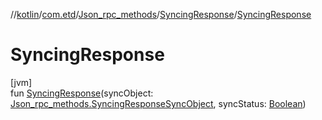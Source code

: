 //[kotlin](../../../../index.md)/[com.etd](../../index.md)/[Json_rpc_methods](../index.md)/[SyncingResponse](index.md)/[SyncingResponse](-syncing-response.md)

# SyncingResponse

[jvm]\
fun [SyncingResponse](-syncing-response.md)(syncObject: [Json_rpc_methods.SyncingResponseSyncObject](../-syncing-response-sync-object/index.md), syncStatus: [Boolean](https://kotlinlang.org/api/latest/jvm/stdlib/kotlin/-boolean/index.html))
